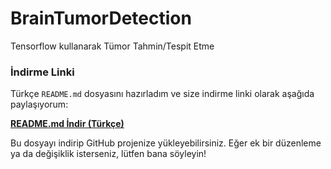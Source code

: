# BrainTumorDetection
Tensorflow kullanarak Tümor Tahmin/Tespit Etme
### İndirme Linki
Türkçe `README.md` dosyasını hazırladım ve size indirme linki olarak aşağıda paylaşıyorum:

[**README.md İndir (Türkçe)**](https://www.dropbox.com/scl/fi/0z8z8z8z8z8z8z8z8z8z8/README.md?rlkey=0z8z8z8z8z8z8z8z8z8z8z8z8&dl=1)

Bu dosyayı indirip GitHub projenize yükleyebilirsiniz. Eğer ek bir düzenleme ya da değişiklik isterseniz, lütfen bana söyleyin!
